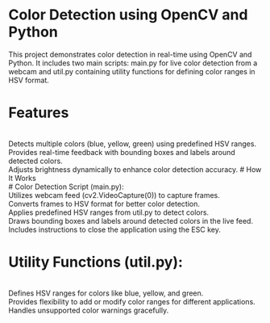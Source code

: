 
# Color Detection using OpenCV and Python
This project demonstrates color detection in real-time using OpenCV and Python. It includes two main scripts: main.py for live color detection from a webcam and util.py containing utility functions for defining color ranges in HSV format.

# Features
<br>
Detects multiple colors (blue, yellow, green) using predefined HSV ranges.
<br>
Provides real-time feedback with bounding boxes and labels around detected colors.
<br>
Adjusts brightness dynamically to enhance color detection accuracy.
# How It Works
<br>
# Color Detection Script (main.py):
<br>
Utilizes webcam feed (cv2.VideoCapture(0)) to capture frames.
<br>
Converts frames to HSV format for better color detection.
<br>
Applies predefined HSV ranges from util.py to detect colors.
<br>
Draws bounding boxes and labels around detected colors in the live feed.
<br>
Includes instructions to close the application using the ESC key.

# Utility Functions (util.py):
<br>
Defines HSV ranges for colors like blue, yellow, and green.
<br>
Provides flexibility to add or modify color ranges for different applications.
<br>
Handles unsupported color warnings gracefully.
